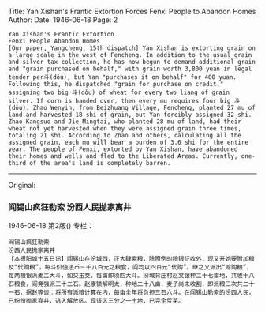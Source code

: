 Title: Yan Xishan's Frantic Extortion Forces Fenxi People to Abandon Homes
Author:
Date: 1946-06-18
Page: 2

    Yan Xishan's Frantic Extortion
    Fenxi People Abandon Homes
    [Our paper, Yangcheng, 15th dispatch] Yan Xishan is extorting grain on a large scale in the west of Fencheng. In addition to the usual grain and silver tax collection, he has now begun to demand additional grain and "grain purchased on behalf," with grain worth 3,800 yuan in legal tender per斗(dǒu), but Yan "purchases it on behalf" for 400 yuan. Following this, he dispatched "grain for purchase on credit," assigning two big 斗(dǒu) of wheat for every two liang of grain silver. If corn is handed over, then every mu requires four big 斗(dǒu). Zhao Wenyin, from Beizhuang Village, Fencheng, planted 27 mu of land and harvested 18 shi of grain, but Yan forcibly assigned 32 shi. Zhao Kangsuo and Jie Mingtai, who planted 28 mu of land, had their wheat not yet harvested when they were assigned grain three times, totaling 21 shi. According to Zhao and others, calculating all the assigned grain, each mu will bear a burden of 3.6 shi for the entire year. The people of Fenxi, extorted by Yan Xishan, have abandoned their homes and wells and fled to the Liberated Areas. Currently, one-third of the area's land is completely barren.



<hr /> 

Original: 


### 阎锡山疯狂勒索  汾西人民抛家离井

1946-06-18
第2版()
专栏：

    阎锡山疯狂勒索
    汾西人民抛家离井
    【本报阳城十五日讯】阎锡山在汾城西，正大肆索粮，除照例的粮银征收外，现又开始要附加粮及“代购粮”，每斗价值法币三千八百元之粮食，阎均以四百元“代购”。继之又派出“赊购粮”，每两粮银派麦二大斗，如交玉茭，每亩即须四大斗。汾城背庄村赵文银种二十七亩地，共收十八石粮食，阎竟强派三十二石。赵康锁解明太，种地二十八亩，麦子尚未收割，即派粮三次共二十一石，据赵等谈：将所有派粮计算在内，每亩全年将负担三石六斗。在阎锡山勒索的汾西人民，已纷纷抛家弃井，逃入解放区。现该区三分之一土地，已完全荒芜。
